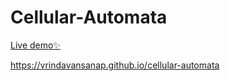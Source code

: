 # Cellular-Automata

[Live demo✨](https://vrindavansanap.github.io/cellular-automata/)


https://vrindavansanap.github.io/cellular-automata


